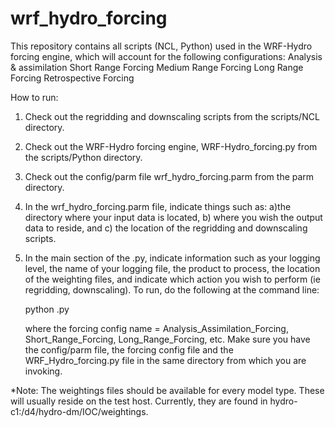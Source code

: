 # wrf_hydro_forcing
This repository contains all scripts (NCL, Python) used in the WRF-Hydro forcing engine, which will account for the following configurations:
    Analysis & assimilation
    Short Range Forcing 
    Medium Range Forcing
    Long Range Forcing
    Retrospective Forcing
    
How to run:
1) Check out the regridding and downscaling scripts from the scripts/NCL directory.
2) Check out the WRF-Hydro forcing engine, WRF-Hydro_forcing.py from the scripts/Python directory.
3) Check out the config/parm file wrf_hydro_forcing.parm from the parm directory.  
4) In the wrf_hydro_forcing.parm file, indicate things such as: a)the directory where your input data is located, b) where you wish the output data to reside, and c) the location of the regridding and downscaling scripts.  
5) In the main section of the <forcing config>.py, indicate information such as your logging level, the name of your logging file, the product to process, the location of the weighting files, and indicate which action you wish to perform (ie regridding, downscaling).  To run, do the following at the command line:

    python <forcing config name>.py
    
    where the forcing config name = Analysis_Assimilation_Forcing, Short_Range_Forcing, Long_Range_Forcing, etc.
    Make sure you have the config/parm file, the forcing config file and the WRF_Hydro_forcing.py file in the same 
    directory from which you are invoking.
    
*Note: The weightings files should be available for every model type.  These will usually reside on the test host.  Currently, they are found in hydro-c1:/d4/hydro-dm/IOC/weightings.
    
    
